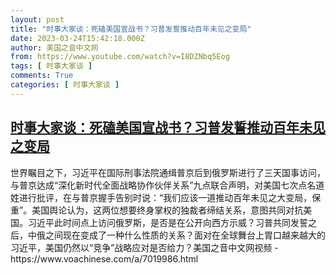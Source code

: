```yaml
---
layout: post
title: "时事大家谈：死磕美国宣战书？习普发誓推动百年未见之变局"
date: 2023-03-24T15:42:18.000Z
author: 美国之音中文网
from: https://www.youtube.com/watch?v=I8DZNbq5Eog
tags: [ 时事大家谈 ]
comments: True
categories: [ 时事大家谈 ]
---
```

<!--1679672538000-->
[时事大家谈：死磕美国宣战书？习普发誓推动百年未见之变局](https://www.youtube.com/watch?v=I8DZNbq5Eog)
------

<div>
世界瞩目之下，习近平在国际刑事法院通缉普京后到俄罗斯进行了三天国事访问，与普京达成“深化新时代全面战略协作伙伴关系”九点联合声明，对美国七次点名道姓进行批评，在与普京握手告别时说：“我们应该一道推动百年未见之大变局，保重”。美国舆论认为，这两位想要终身掌权的独裁者缔结关系，意图共同对抗美国。习近平此时间点上访问俄罗斯，是否是在公开向西方示威？习普共同发誓之后，中俄之间现在变成了一种什么性质的关系？面对在全球舞台上胃口越来越大的习近平，美国仍然以“竞争”战略应对是否给力？美国之音中文网视频 - https://www.voachinese.com/a/7019986.html
</div>
